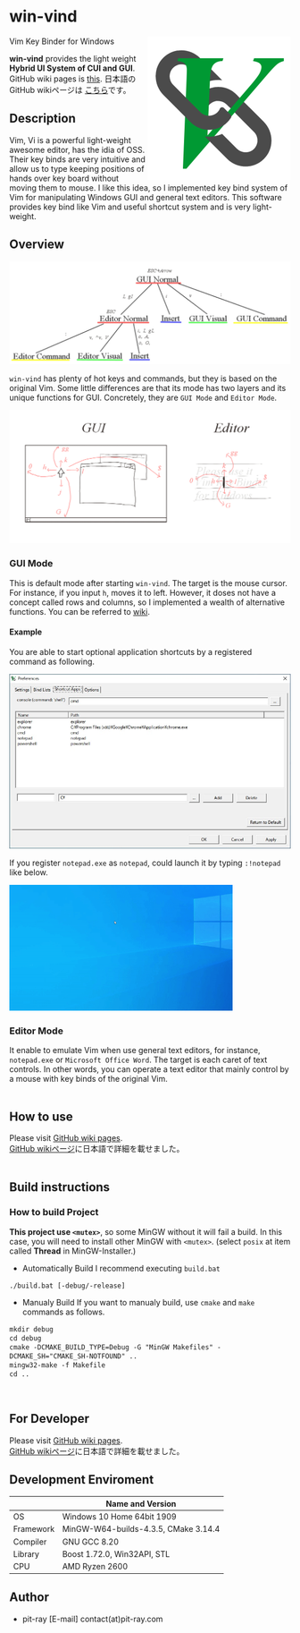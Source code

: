 # win-vind
Vim Key Binder for Windows
<img src="https://github.com/pit-ray/pit-ray.github.io/blob/master/win-vind/win-vind-icon.png?raw=true" width="256" height="256" align="right" title="win-vind">
<br>

**win-vind** provides the light weight **Hybrid UI System of CUI and GUI**.
<br>
GitHub wiki pages is <a href="https://github.com/pit-ray/win-vind/wiki">this</a>.
日本語のGitHub wikiページは <a href="https://github.com/pit-ray/win-vind/wiki/%E3%83%9B%E3%83%BC%E3%83%A0-(Home-in-Japanese)">こちら</a>です。
<br>


## Description
Vim, Vi is a powerful light-weight awesome editor, has the idia of OSS. Their key binds are very intuitive and allow us to type keeping positions of hands over key board without moving them to mouse. I like this idea, so I implemented key bind system of Vim for manipulating Windows GUI and general text editors. This software provides key bind like Vim and useful shortcut system and is very light-weight.


## Overview
<img src="https://github.com/pit-ray/pit-ray.github.io/blob/master/win-vind/mode_overview.jpg?raw=true" width=700 title="Mode Overview">

`win-vind` has plenty of hot keys and commands, but they is based on the original Vim. Some little differences are that its mode has two layers and its unique functions for GUI. Concretely, they are `GUI Mode` and `Editor Mode`.

<img src="https://github.com/pit-ray/pit-ray.github.io/blob/master/win-vind/GUIandEditor.jpg?raw=true">


### GUI Mode
This is default mode after starting `win-vind`. The target is the mouse cursor. For instance, if you input `h`, moves it to left.  However, it doses not have a concept called rows and columns, so I implemented a wealth of alternative functions. You can be referred to <a href="https://github.com/pit-ray/win-vind/wiki/For-Users#key-bind-list">wiki</a>.

#### Example
You are able to start optional application shortcuts by a registered command as following.

<img src="https://github.com/pit-ray/pit-ray.github.io/blob/master/win-vind/config_shortapps.jpg?raw=true" width=512>

If you register `notepad.exe` as `notepad`, could launch it by typing `:!notepad` like below.

<img src="https://github.com/pit-ray/pit-ray.github.io/blob/master/win-vind/cmd-demo.gif?raw=true" width=400>

<br>

### Editor Mode
It enable to emulate Vim when use general text editors, for instance, `notepad.exe` or `Microsoft Office Word`. The target is each caret of text controls. In other words, you can operate a text editor that mainly control by a mouse with key binds of the original Vim.
<br>
<br>


## How to use
Please visit <a href="https://github.com/pit-ray/win-vind/wiki/For-Users">GitHub wiki pages</a>.  
<a href="https://github.com/pit-ray/win-vind/wiki/%E4%BD%BF%E3%81%84%E6%96%B9-(For-Users-in-Japanese)">GitHub wikiページ</a>に日本語で詳細を載せました。
<br>
<br>

## Build instructions
### How to build Project
**This project use `<mutex>`**, so some MinGW without it will fail a build. In this case, you will need to install other MinGW with `<mutex>`. (select `posix` at item called **Thread** in MinGW-Installer.)


- Automatically Build
I recommend executing `build.bat`
``` shell
./build.bat [-debug/-release]
```

- Manualy Build
If you want to manualy build, use `cmake` and `make` commands as follows.
```shell
mkdir debug
cd debug
cmake -DCMAKE_BUILD_TYPE=Debug -G "MinGW Makefiles" -DCMAKE_SH="CMAKE_SH-NOTFOUND" ..
mingw32-make -f Makefile
cd ..
```
<br>

## For Developer
Please visit <a href="https://github.com/pit-ray/win-vind/wiki/For-Developers">GitHub wiki pages</a>.  
<a href="https://github.com/pit-ray/win-vind/wiki/%E9%96%8B%E7%99%BA%E8%80%85%E3%81%B8(For-Developers-in-Japanese)">GitHub wikiページ</a>に日本語で詳細を載せました。
<br>

## Development Enviroment
||Name and Version|
|---|---|
|OS|Windows 10 Home 64bit 1909|
|Framework|MinGW-W64-builds-4.3.5, CMake 3.14.4|
|Compiler|GNU GCC 8.20|
|Library|Boost 1.72.0, Win32API, STL|
|CPU|AMD Ryzen 2600|

## Author
- pit-ray
[E-mail] contact(at)pit-ray.com
